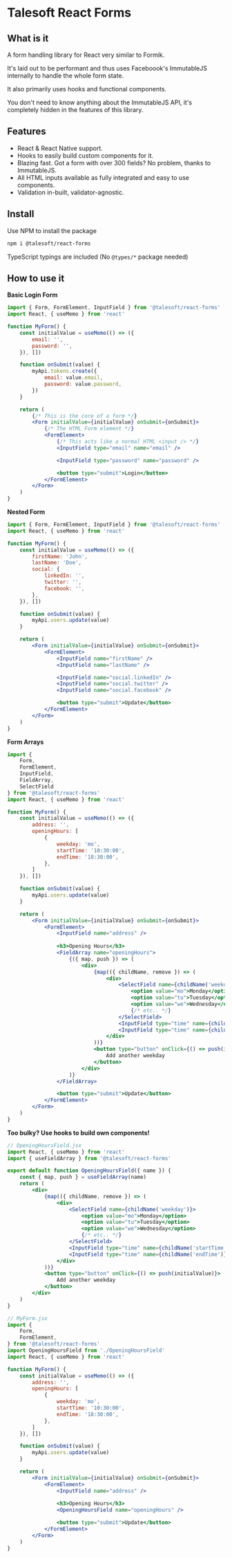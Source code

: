 Talesoft React Forms
===================

What is it
----------

A form handling library for React very similar to
Formik.

It's laid out to be performant and thus uses Faceboook's
ImmutableJS internally to handle the whole form state.

It also primarily uses hooks and functional components.

You don't need to know anything about the ImmutableJS
API, it's completely hidden in the features of this library.

Features
--------

- React & React Native support.
- Hooks to easily build custom components for it.
- Blazing fast. Got a form with over 300 fields? No problem, thanks to ImmutableJS.
- All HTML inputs available as fully integrated and easy to use components.
- Validation in-built, validator-agnostic.

Install
-------

Use NPM to install the package

```bash
npm i @talesoft/react-forms
```

TypeScript typings are included (No `@types/*` package needed)

How to use it
-------------

**Basic Login Form**

```jsx
import { Form, FormElement, InputField } from '@talesoft/react-forms'
import React, { useMemo } from 'react'

function MyForm() {
    const initialValue = useMemo(() => ({
        email: '',
        password: '',
    }), [])

    function onSubmit(value) {
        myApi.tokens.create({
            email: value.email,
            password: value.password,
        })
    }

    return (
        {/* This is the core of a form */}
        <Form initialValue={initialValue} onSubmit={onSubmit}>
            {/* The HTML Form element */}
            <FormElement>
                {/* This acts like a normal HTML <input /> */}
                <InputField type="email" name="email" />

                <InputField type="password" name="password" />

                <button type="submit">Login</button>
            </FormElement>
        </Form>
    )
}
```

**Nested Form**

```jsx
import { Form, FormElement, InputField } from '@talesoft/react-forms'
import React, { useMemo } from 'react'

function MyForm() {
    const initialValue = useMemo(() => ({
        firstName: 'John',
        lastName: 'Doe',
        social: {
            linkedIn: '',
            twitter: '',
            facebook: '',
        },
    }), [])

    function onSubmit(value) {
        myApi.users.update(value)
    }

    return (
        <Form initialValue={initialValue} onSubmit={onSubmit}>
            <FormElement>
                <InputField name="firstName" />
                <InputField name="lastName" />

                <InputField name="social.linkedIn" />
                <InputField name="social.twitter" />
                <InputField name="social.facebook" />

                <button type="submit">Update</button>
            </FormElement>
        </Form>
    )
}
```

**Form Arrays**

```jsx
import {
    Form,
    FormElement,
    InputField,
    FieldArray,
    SelectField
} from '@talesoft/react-forms'
import React, { useMemo } from 'react'

function MyForm() {
    const initialValue = useMemo(() => ({
        address: '',
        openingHours: [
            {
                weekday: 'mo',
                startTime: '10:30:00',
                endTime: '18:30:00',
            },
        ]
    }), [])

    function onSubmit(value) {
        myApi.users.update(value)
    }

    return (
        <Form initialValue={initialValue} onSubmit={onSubmit}>
            <FormElement>
                <InputField name="address" />
                
                <h3>Opening Hours</h3>
                <FieldArray name="openingHours">
                    {({ map, push }) => (
                        <div>
                            {map(({ childName, remove }) => (
                                <div>
                                    <SelectField name={childName('weekday')}>
                                        <option value="mo">Monday</option>
                                        <option value="tu">Tuesday</option>
                                        <option value="we">Wednesday</option>
                                        {/* etc.. */}
                                    </SelectField>
                                    <InputField type="time" name={childName('startTime')} />
                                    <InputField type="time" name={childName('endTime')} />
                                </div>
                            ))}
                            <button type="button" onClick={() => push(initialValue)}>
                                Add another weekday
                            </button>
                        </div>
                    )}
                </FieldArray>

                <button type="submit">Update</button>
            </FormElement>
        </Form>
    )
}
```

**Too bulky? Use hooks to build own components!**

```jsx
// OpeningHoursField.jsx
import React, { useMemo } from 'react'
import { useFieldArray } from '@talesoft/react-forms'

export default function OpeningHoursField({ name }) {
    const { map, push } = useFieldArray(name)
    return (
        <div>
            {map(({ childName, remove }) => (
                <div>
                    <SelectField name={childName('weekday')}>
                        <option value="mo">Monday</option>
                        <option value="tu">Tuesday</option>
                        <option value="we">Wednesday</option>
                        {/* etc.. */}
                    </SelectField>
                    <InputField type="time" name={childName('startTime')} />
                    <InputField type="time" name={childName('endTime')}/>
                </div>
            ))}
            <button type="button" onClick={() => push(initialValue)}>
                Add another weekday
            </button>
        </div>
    )
}
```

```jsx
// MyForm.jsx
import {
    Form,
    FormElement,
} from '@talesoft/react-forms'
import OpeningHoursField from './OpeningHoursField'
import React, { useMemo } from 'react'

function MyForm() {
    const initialValue = useMemo(() => ({
        address: '',
        openingHours: [
            {
                weekday: 'mo',
                startTime: '10:30:00',
                endTime: '18:30:00',
            },
        ]
    }), [])

    function onSubmit(value) {
        myApi.users.update(value)
    }

    return (
        <Form initialValue={initialValue} onSubmit={onSubmit}>
            <FormElement>
                <InputField name="address" />
                
                <h3>Opening Hours</h3>
                <OpeningHoursField name="openingHours" />

                <button type="submit">Update</button>
            </FormElement>
        </Form>
    )
}
```